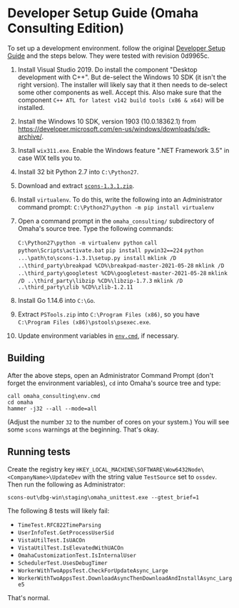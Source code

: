 # Developer Setup Guide (Omaha Consulting Edition)

To set up a development environment. follow the original
[Developer Setup Guide](../doc/DeveloperSetupGuide.md)
and the steps below. They were tested with revision 0d9965c.

 1. Install Visual Studio 2019. Do install the component "Desktop development
    with C++". But de-select the Windows 10 SDK (it isn't the right version).
    The installer will likely say that it then needs to de-select some other
    components as well. Accept this. Also make sure that the component
    `C++ ATL for latest v142 build tools (x86 & x64)` will be installed.

 2. Install the Windows 10 SDK, version 1903 (10.0.18362.1) from
    https://developer.microsoft.com/en-us/windows/downloads/sdk-archive/.

 3. Install `wix311.exe`. Enable the Windows feature ".NET Framework 3.5" in
    case WIX tells you to.

 4. Install 32 bit Python 2.7 into `C:\Python27`.

 5. Download and extract
    [`scons-1.3.1.zip`](https://sourceforge.net/projects/scons/files/scons/1.3.1/scons-1.3.1.zip/download).

 6. Install `virtualenv`. To do this, write the following into an Administrator
    command prompt: `C:\Python27\python -m pip install virtualenv`

 7. Open a command prompt in the `omaha_consulting/` subdirectory of Omaha's source
    tree. Type the following commands:

    `C:\Python27\python -m virtualenv python`
    `call python\Scripts\activate.bat`
    `pip install pywin32==224`
    `python ...\path\to\scons-1.3.1\setup.py install`
    `mklink /D ..\third_party\breakpad %CD%\breakpad-master-2021-05-28`
    `mklink /D ..\third_party\googletest %CD%\googletest-master-2021-05-28`
    `mklink /D ..\third_party\libzip %CD%\libzip-1.7.3`
    `mklink /D ..\third_party\zlib %CD%\zlib-1.2.11`

 8. Install Go 1.14.6 into `C:\Go`.

 9. Extract `PSTools.zip` into `C:\Program Files (x86)`, so you have
    `C:\Program Files (x86)\pstools\psexec.exe`.

 10. Update environment variables in [`env.cmd`](env.cmd), if necessary.

## Building

After the above steps, open an Administrator Command Prompt (don't forget the
environment variables), `cd` into Omaha's source tree and type:

    call omaha_consulting\env.cmd
    cd omaha
    hammer -j32 --all --mode=all

(Adjust the number `32` to the number of cores on your system.)
You will see some `scons` warnings at the beginning. That's okay.

## Running tests

Create the registry key
`HKEY_LOCAL_MACHINE\SOFTWARE\Wow6432Node\<CompanyName>\UpdateDev`
with the string value `TestSource` set to `ossdev`. Then run the following as
Administrator:

    scons-out\dbg-win\staging\omaha_unittest.exe --gtest_brief=1

The following 8 tests will likely fail:

 * `TimeTest.RFC822TimeParsing`
 * `UserInfoTest.GetProcessUserSid`
 * `VistaUtilTest.IsUACOn`
 * `VistaUtilTest.IsElevatedWithUACOn`
 * `OmahaCustomizationTest.IsInternalUser`
 * `SchedulerTest.UsesDebugTimer`
 * `WorkerWithTwoAppsTest.CheckForUpdateAsync_Large`
 * `WorkerWithTwoAppsTest.DownloadAsyncThenDownloadAndInstallAsync_Large5`

That's normal.
